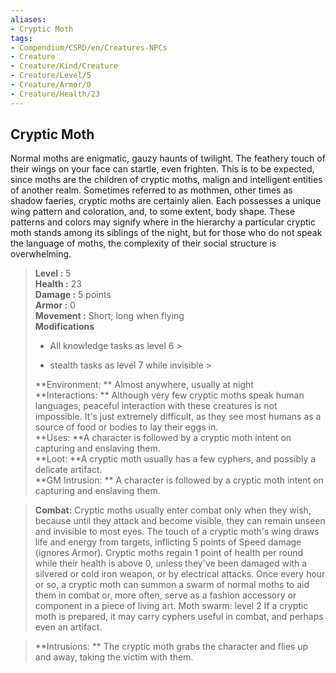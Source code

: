 ```yaml
---
aliases:
- Cryptic Moth
tags:
- Compendium/CSRD/en/Creatures-NPCs
- Creature
- Creature/Kind/Creature
- Creature/Level/5
- Creature/Armor/0
- Creature/Health/23
---
```


  
## Cryptic Moth  
Normal moths are enigmatic, gauzy haunts of twilight. The feathery touch of their wings on your face can startle, even frighten. This is to be expected, since moths are the children of cryptic moths, malign and intelligent entities of another realm. Sometimes referred to as mothmen, other times as shadow faeries, cryptic moths are certainly alien. Each possesses a unique wing pattern and coloration, and, to some extent, body shape. These patterns
and colors may signify where in the hierarchy a particular cryptic moth stands among its siblings of the night, but for those who do not speak the language of moths, the complexity of their social structure is overwhelming.  

  
> **Level :** 5  
> **Health :** 23  
> **Damage :** 5 points  
> **Armor :** 0  
> **Movement :** Short; long when flying  
> **Modifications**  
>- All knowledge tasks as level 6 >
>  
>- stealth tasks as level 7 while invisible >
>  
> **Environment: ** Almost anywhere, usually at night  
> **Interactions: ** Although very few cryptic moths speak human languages, peaceful interaction with these creatures is not impossible. It's just extremely difficult, as they see most humans as a source of food or bodies to lay their eggs in.  
> **Uses: **A character is followed by a cryptic moth intent on capturing and enslaving them.  
> **Loot: **A cryptic moth usually has a few cyphers, and possibly a delicate artifact.  
> **GM Intrusion: ** A character is followed by a cryptic moth intent on capturing and enslaving them.  

> **Combat:** 
> Cryptic moths usually enter combat only when they wish, because until they attack and become visible, they can remain unseen and invisible to most eyes. The touch of a cryptic moth's wing draws life and energy from targets, inflicting 5 points of Speed damage (ignores Armor).
Cryptic moths regain 1 point of health per round while their health is above 0, unless they've been damaged with a silvered or cold iron weapon, or by electrical attacks. 
Once every hour or so, a cryptic moth can summon a swarm of normal moths to aid them in combat or, more often, serve as a fashion accessory or component in a piece of living art.
	Moth swarm: level 2
If a cryptic moth is prepared, it may carry cyphers useful in combat, and perhaps even an artifact.  
  

> **Intrusions: ** 
> The cryptic moth grabs the character and flies up and away, taking the victim with them.  
